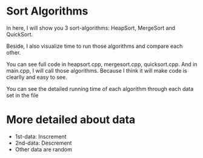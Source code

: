 # Sort Algorithms
In here, I will show you 3 sort-algorithms: HeapSort, MergeSort and QuickSort.

Beside, I also visualize time to run those algorithms and compare each other.

You can see full code in heapsort.cpp, mergesort.cpp, quicksort.cpp. And in main.cpp, I will call those algorithms. Because I think it will make code is clearlly and easy to see.

You can see the detailed running time of each algorithm through each data set in the file

# More detailed about data
- 1st-data: Inscrement 
- 2nd-data: Descrement
- Other data are random 
